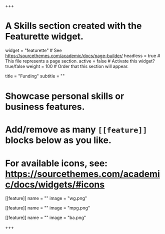+++
# A Skills section created with the Featurette widget.
widget = "featurette"  # See https://sourcethemes.com/academic/docs/page-builder/
headless = true  # This file represents a page section.
active = false # Activate this widget? true/false
weight = 100  # Order that this section will appear.

title = "Funding"
subtitle = ""

# Showcase personal skills or business features.
# 
# Add/remove as many `[[feature]]` blocks below as you like.
# 
# For available icons, see: https://sourcethemes.com/academic/docs/widgets/#icons

[[feature]]
  name = ""
  image = "wg.png"
  
[[feature]]
  name = ""
  image = "mpg.png"
  
[[feature]]
  name = ""
  image = "ba.png"

+++

